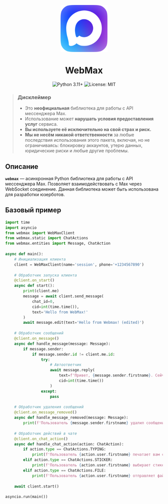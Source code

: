 <p align="center">
    <img src="assets/logo.png" alt="WebMax" width="150">
</p>

<h1 align="center">
    <strong>WebMax</strong>
</h1>

<p align="center">
    <img src="https://img.shields.io/badge/python-3.10+-3776AB.svg" alt="Python 3.11+">
    <img src="https://img.shields.io/badge/License-MIT-2f9872.svg" alt="License: MIT">
</p>

> <h3><strong>Дисклеймер</strong></h3>
> 
> *   Это **неофициальная** библиотека для работы с API мессенджера Max.
> *   Использование может **нарушать условия предоставления услуг** сервиса.
> *   **Вы используете её исключительно на свой страх и риск.**
> *   **Мы не несём никакой ответственности** за любые последствия использования этого пакета, включая, но не ограничиваясь: блокировку аккаунтов, утерю данных, юридические риски и любые другие проблемы.

## Описание

**`webmax`** — асинхронная Python библиотека для работы с API мессенджера Max. Позволяет взаимодействовать с Max через WebSocket соединение. Данная библиотека может быть использована для разработки юзерботов.

## Базовый пример

```python
import time
import asyncio
from webmax import WebMaxClient
from webmax.static import ChatActions
from webmax.entities import Message, ChatAction

async def main():
    # Инициализация клиента
    client = WebMaxClient(name='session', phone='+1234567890')

    # Обработчик запуска клиента
    @client.on_start()
    async def start():
        print(client.me)
        message = await client.send_message(
            chat_id=0,
            cid=int(time.time()),
            text='Hello from WebMax!'
        )
        await message.edit(text='Hello from Webmax! (edited)')

    # Обработчик сообщений
    @client.on_message()
    async def handle_message(message: Message):
        if message.sender:
            if message.sender.id != client.me.id:
                try:
                    # Автоответчик
                    await message.reply(
                        text=f'Привет, {message.sender.firstname}. Сейчас я занят, отвечу позже',
                        cid=int(time.time())
                    )
                except:
                    pass

    # Обработчик удаления сообщений
    @client.on_message_removed()
    async def handle_message_removed(message: Message):
        print(f'Пользователь {message.sender.firstname} удалил сообщение: {message.text}')

    # Обработчик действий в чате
    @client.on_chat_action()
    async def handle_chat_action(action: ChatAction):
        if action.type == ChatActions.TYPING:
            print(f'Пользователь {action.user.firstname} печатает вам сообщение')
        elif action.type == ChatActions.STICKER:
            print(f'Пользователь {action.user.firstname} выбирает стикер')
        elif action.type == ChatActions.FILE:
            print(f'Пользователь {action.user.firstname} отправляет файл')

    await client.start()

asyncio.run(main())

```
